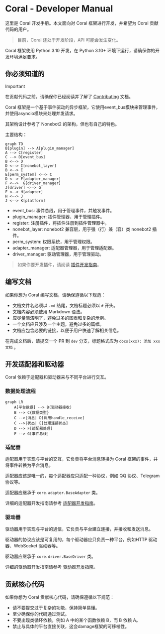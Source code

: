 # Coral - Developer Manual

这里是 Coral 开发手册。本文面向对 Coral 框架进行开发，并希望为 Coral 贡献代码的用户。

> 目前，Coral 还处于开发阶段，API 可能会发生变化。

Coral 框架使用 Python 3.10 开发，在 Python 3.10+ 环境下运行，请确保你的开发环境满足要求。

## 你必须知道的

> [!important]
> 在贡献代码之前，请确保你已经阅读并了解了 [Contributing](docs/CONTRIBUTING.md) 文档。

Coral 框架是一个基于事件驱动的异步框架，它使用event_bus模块来管理事件，并使用asyncio模块来处理并发请求。

其架构设计参考了 Nonebot2 的架构，但也有自己的特色。

主要结构：

```mermaid
graph TD
B[plugin] --> A[plugin_manager]
A --> C[register]
C --> D[event_bus]
B <--> D
D <--> I[nonebot_layer]
B <--> I
E[perm_system] <--> C
D <--> F[adapter_manager]
F <-->  G[driver_manager]
J[driver] <--> G
F <--> H[adapter]
H <--> J
J <--> K[platform]
```

- event_bus: 事件总线，用于管理事件，并触发事件。
- plugin_manager: 插件管理器，用于管理插件。
- register: 注册插件，将插件注册到插件管理器中。
- nonebot_layer:  nonebot2 兼容层，用于强（行）兼（容）类 nonebot2 插件。
- perm_system: 权限系统，用于管理权限。
- adapter_manager: 适配器管理器，用于管理适配器。
- driver_manager: 驱动管理器，用于管理驱动。

> 如果你要开发插件，请阅读 [插件开发指南](DevManual/PluginDev.md)。

## 编写文档

如果你想为 Coral 编写文档，请确保遵循以下规范：

- 文档文件名必须以 `.md` 结尾，文档标题必须以 `#` 开头。
- 文档内容必须使用 Markdown 语法。
- 应尽量简洁明了，避免过多的图表和复杂的示例。
- 一个文档应只涉及一个主题，避免过多的篇幅。
- 文档应包含必要的链接，以便于用户快速了解相关信息。

在完成文档后，请提交一个 PR 到 `dev` 分支，标题格式应为 `docs(xxx): 添加 xxx 文档` 。

## 开发适配器和驱动器

Coral 依赖于适配器和驱动器来与不同平台进行交互。

### 数据处理流程

```mermaid
graph LR
    A[平台数据] --> B(驱动器接收)
    B --> C{数据类型}
    C -->|消息| D[调用handle_receive]
    C -->|状态| E[处理连接状态]
    D --> F[适配器处理]
    F --> G[事件总线]
```

### 适配器

适配器用于实现与平台的交互，它负责将平台消息转换为 Coral 框架的事件，并将事件转换为平台消息。

适配器应该是唯一的，每个适配器应只适配一种协议，例如 QQ 协议、Telegram 协议等。

适配器应继承于 `core.adapter.BaseAdapter` 类。

详细的适配器开发指南请参考 [适配器开发指南](DevManual/AdapterDev.md)。

### 驱动器

驱动器用于实现与平台的通信，它负责与平台建立连接，并接收和发送消息。

驱动器的协议应该是可复用的，每个驱动器应只负责一种平台，例如HTTP 驱动器、WebSocket 驱动器等。

驱动器应继承于 `core.driver.BaseDriver` 类。

详细的驱动器开发指南请参考 [驱动器开发指南](DevManual/DriverDev.md)。

## 贡献核心代码

如果你想为 Coral 贡献核心代码，请确保遵循以下规范：

- 请不要提交过于复杂的功能，保持简单易懂。
- 至少确保你的代码通过测试。
- 不要出现类循环依赖，例如 A 中的某个函数依赖 B，而 B 依赖 A。
- 禁止与具体的平台直接关联，这会damage框架的可移植性。
